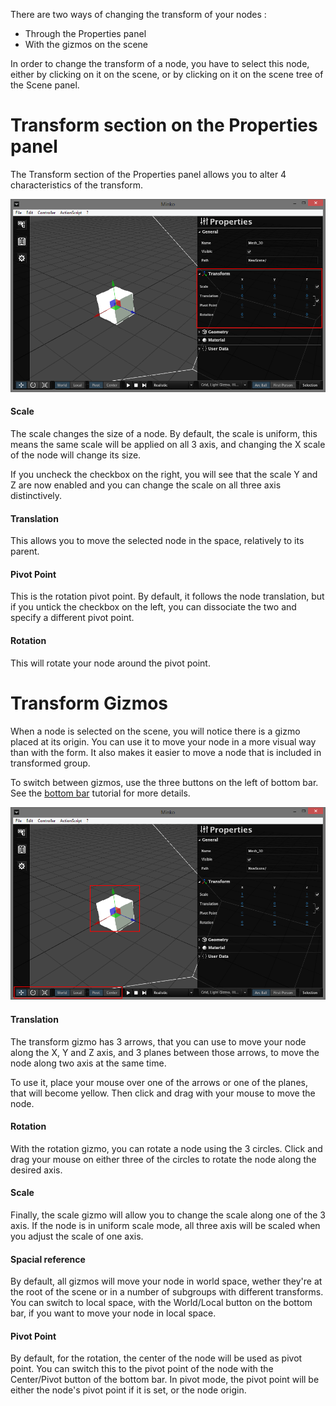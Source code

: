 There are two ways of changing the transform of your nodes :

-   Through the Properties panel
-   With the gizmos on the scene

In order to change the transform of a node, you have to select this node, either by clicking on it on the scene, or by clicking on it on the scene tree of the Scene panel.

Transform section on the Properties panel
=========================================

The Transform section of the Properties panel allows you to alter 4 characteristics of the transform.

![](images/Transform_panel.png "images/Transform_panel.png")

#### Scale

The scale changes the size of a node. By default, the scale is uniform, this means the same scale will be applied on all 3 axis, and changing the X scale of the node will change its size.

If you uncheck the checkbox on the right, you will see that the scale Y and Z are now enabled and you can change the scale on all three axis distinctively.

#### Translation

This allows you to move the selected node in the space, relatively to its parent.

#### Pivot Point

This is the rotation pivot point. By default, it follows the node translation, but if you untick the checkbox on the left, you can dissociate the two and specify a different pivot point.

#### Rotation

This will rotate your node around the pivot point.

Transform Gizmos
================

When a node is selected on the scene, you will notice there is a gizmo placed at its origin. You can use it to move your node in a more visual way than with the form. It also makes it easier to move a node that is included in transformed group.

To switch between gizmos, use the three buttons on the left of bottom bar. See the [bottom bar](The_bottom_bar.md) tutorial for more details.

![](images/Transform_gizmos.png "images/Transform_gizmos.png")

#### Translation

The transform gizmo has 3 arrows, that you can use to move your node along the X, Y and Z axis, and 3 planes between those arrows, to move the node along two axis at the same time.

To use it, place your mouse over one of the arrows or one of the planes, that will become yellow. Then click and drag with your mouse to move the node.

#### Rotation

With the rotation gizmo, you can rotate a node using the 3 circles. Click and drag your mouse on either three of the circles to rotate the node along the desired axis.

#### Scale

Finally, the scale gizmo will allow you to change the scale along one of the 3 axis. If the node is in uniform scale mode, all three axis will be scaled when you adjust the scale of one axis.

#### Spacial reference

By default, all gizmos will move your node in world space, wether they're at the root of the scene or in a number of subgroups with different transforms. You can switch to local space, with the World/Local button on the bottom bar, if you want to move your node in local space.

#### Pivot Point

By default, for the rotation, the center of the node will be used as pivot point. You can switch this to the pivot point of the node with the Center/Pivot button of the bottom bar. In pivot mode, the pivot point will be either the node's pivot point if it is set, or the node origin.

